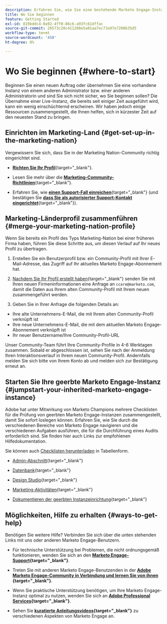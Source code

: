 ```yaml
---
description: Erfahren Sie, wie Sie eine bestehende Marketo Engage-Instanz, die Sie geerbt haben, optimieren und skalieren können. Befolgen Sie die Checkliste, um die Admin-Einstellungen zu überprüfen und die Datenbankhygiene aufrechtzuerhalten.
title: Wo Sie beginnen
feature: Getting Started
exl-id: 819bddc4-0a92-4ff0-86c6-a93fc61dffac
source-git-commit: 26573c20c411208e5a01aa7ec73a97e7208b35d5
workflow-type: tm+mt
source-wordcount: '450'
ht-degree: 0%

---
```


# Wo Sie beginnen {#where-to-start}

Beginnen Sie einen neuen Auftrag oder übernehmen Sie eine vorhandene Instanz von einem anderen Administrator bzw. einer anderen Administratorin und sind Sie sich nicht sicher, wo Sie beginnen sollen? Die Übernahme einer Live-Instanz, die bereits seit einiger Zeit ausgeführt wird, kann ein wenig einschüchternd erscheinen. Wir haben jedoch einige Ressourcen zusammengestellt, die Ihnen helfen, sich in kürzester Zeit auf den neuesten Stand zu bringen.

## Einrichten im Marketing-Land {#get-set-up-in-the-marketing-nation}

Vergewissern Sie sich, dass Sie in der Marketing Nation-Community richtig eingerichtet sind.

* [**Richten Sie Ihr Profil**](https://nation.marketo.com/){target="_blank"}.

* Lesen Sie mehr über die [**Marketing-Community-Richtlinien**](https://nation.marketo.com/t5/community-guidelines/ct-p/community-guidelines){target="_blank"}.

* Erfahren Sie, wie [**einen Support-Fall einreichen**](https://nation.marketo.com/t5/Knowledgebase/Submitting-a-Support-Case-to-Marketo-Support/ta-p/252201){target="_blank"} (und bestätigen Sie [**dass Sie als autorisierter Support-Kontakt eingerichtet**](https://nation.marketo.com/t5/Knowledgebase/Managing-Authorized-Support-Contacts/ta-p/254341){target="_blank"}).

## Marketing-Länderprofil zusammenführen {#merge-your-marketing-nation-profile}

Wenn Sie bereits ein Profil des Typs Marketing-Nation bei einer früheren Firma haben, führen Sie diese Schritte aus, um diesen Verlauf auf Ihr neues Profil zu übertragen.

1. Erstellen Sie ein Benutzerprofil bzw. ein Community-Profil mit Ihrer E-Mail-Adresse, das Zugriff auf Ihr aktuelles Marketo Engage-Abonnement hat.

1. [Nachdem Sie Ihr Profil erstellt haben](https://nation.marketo.com/){target="_blank"} senden Sie mit Ihren neuen Firmeninformationen eine Anfrage an `ccare@marketo.com`, damit die Daten aus Ihrem alten Community-Profil mit Ihrem neuen zusammengeführt werden.

1. Geben Sie in Ihrer Anfrage die folgenden Details an:

* Ihre alte Unternehmens-E-Mail, die mit Ihrem alten Community-Profil verknüpft ist
* Ihre neue Unternehmens-E-Mail, die mit dem aktuellen Marketo Engage-Abonnement verknüpft ist
* Ihr neuer Benutzername/Ihre Community-Profil-URL

Unser Community-Team führt Ihre Community-Profile in 4-6 Werktagen zusammen. Sobald er abgeschlossen ist, sehen Sie nach der Anmeldung Ihren Interaktionsverlauf in Ihrem neuen Community-Profil. Andernfalls melden Sie sich bitte von Ihrem Konto ab und melden sich zur Bestätigung erneut an.

## Starten Sie Ihre geerbte Marketo Engage-Instanz  {#jumpstart-your-inherited-marketo-engage-instance}

Adobe hat unter Mitwirkung von Marketo Champions mehrere Checklisten für die Prüfung von geerbten Marketo Engage-Instanzen zusammengestellt, damit Sie sofort loslegen können. Erfahren Sie, wie Sie durch die verschiedenen Bereiche von Marketo Engage navigieren und die verschiedenen Aufgaben ausführen, die für die Durchführung eines Audits erforderlich sind. Sie finden hier auch Links zur empfohlenen Hilfedokumentation.

Sie können auch [Checklisten herunterladen](/help/marketo/getting-started/inheriting-a-marketo-engage-instance/assets/adobe-marketo-engage-inherited-instance-admin-checklist.xlsx) in Tabellenform.

* [Admin-Abschnitt](/help/marketo/getting-started/inheriting-a-marketo-engage-instance/admin-section-checklist.md){target="_blank"}

* [Datenbank](/help/marketo/getting-started/inheriting-a-marketo-engage-instance/database-checklist.md){target="_blank"}

* [Design Studio](/help/marketo/getting-started/inheriting-a-marketo-engage-instance/design-studio-checklist.md){target="_blank"}

* [Marketing-Aktivitäten](/help/marketo/getting-started/inheriting-a-marketo-engage-instance/marketing-activities-checklist.md){target="_blank"}

* [Dokumentieren der geerbten Instanzeinrichtung](/help/marketo/getting-started/inheriting-a-marketo-engage-instance/document-your-setup.md){target="_blank"}

## Möglichkeiten, Hilfe zu erhalten {#ways-to-get-help}

Benötigen Sie weitere Hilfe? Verbinden Sie sich über die unten stehenden Links mit uns oder anderen Marketo Engage-Benutzern.

* Für technische Unterstützung bei Problemen, die nicht ordnungsgemäß funktionieren, wenden Sie sich an den **[Marketo Engage-Support](https://nation.marketo.com/t5/Support/ct-p/Support){target="_blank"}**.

* Treten Sie mit anderen Marketo Engage-Benutzenden in der **[Adobe Marketo Engage-Community in Verbindung und lernen Sie von ihnen ](https://nation.marketo.com/){target="_blank"}**.

* Wenn Sie praktische Unterstützung benötigen, um Ihre Marketo Engage-Instanz optimal zu nutzen, wenden Sie sich an **[Adobe Professional Services](https://business.adobe.com/products/marketo/services-support.html){target="_blank"}**.

* Sehen Sie **[kuratierte Anleitungsvideos](https://experienceleague.adobe.com/docs/marketo-learn/tutorials/overview.html){target="_blank"}** zu verschiedenen Aspekten von Marketo Engage an.
